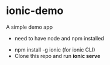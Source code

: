 # ionic-demo
A simple demo app

- need to have node and npm installed
* npm install -g ionic (for ionic CLI)
* Clone this repo and run **ionic serve**
